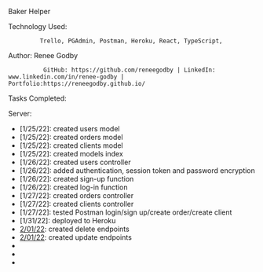 Baker Helper

Technology Used:

             Trello, PGAdmin, Postman, Heroku, React, TypeScript, 



Author:  Renee Godby

              GitHub: https://github.com/reneegodby | LinkedIn: www.linkedin.com/in/renee-godby | Portfolio:https://reneegodby.github.io/

Tasks Completed:


Server: 
- [1/25/22]: created users model
- [1/25/22]: created orders model
- [1/25/22]: created clients model
- [1/25/22]: created models index
- [1/26/22]: created users controller
- [1/26/22]: added authentication, session token and password encryption
- [1/26/22]: created sign-up function
- [1/26/22]: created log-in function
- [1/27/22]: created orders controller
- [1/27/22]: created clients controller
- [1/27/22]: tested Postman login/sign up/create order/create client
- [1/31/22]: deployed to Heroku 
- [2/01/22]: created delete endpoints
- [2/01/22]: created update endpoints
- [2/01/22]: created 
- [2/01/22]: created 
- [2/01/22]: created 
